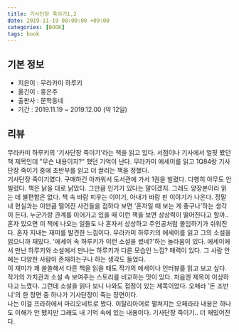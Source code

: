 ```yaml
---
title: 기사단장 죽이기1,2
date: 2019-11-19 00:00:00 +09:00
categories: [BOOK]
tags: book
---
```




## 기본 정보
- 지은이 : 무라카미 하루키
- 옮긴이 : 홍은주
- 출판사 : 문학동네
- 기간 : 2019.11.19 ~ 2019.12.00 (약 12일)

## 리뷰
무라카미 하루키의 '기사단장 죽이기'라는 책을 읽고 있다. 서점이나 기사에서 얼핏 봤던 책 제목인데 "무슨 내용이지?" 했던 기억이 난다. 무라카미 에세이를 읽고 1Q84랑 기사단장 죽이기 중에 초반부를 읽고 더 끌리는 책을 정했다.<br> 기사단장 죽이기였다. 구매하긴 아까워서 도서관에 가서 1권을 빌렸다. 다행히 아무도 안 빌렸다. 책은 낡을 대로 낡았다. 그만큼 인기가 있다는 말이겠지. 그래도 양장본이라 읽는 데 불편함은 없다.
책 속 바람 피우는 이야기, 아내가 바람 핀 이야기가 나온다. 정말 내 현실과는 이만큼 떨어진 사건들을 접하다 보면 '혼자일 때 보는 게 좋구나'하는 생각이 든다. 누군가랑 관계를 이어가고 있을 때 이런 책을 보면 상상력이 떨어진다고 할까..<br> 혼자 있으면 이 책에 나오는 일들도 나 혼자서 상상하고 주인공처럼 몰입하기가 쉬워진다. 혼자 지내는 재미를 발견한 느낌이다.
무라카미 하루키의 에세이를 읽고 그의 소설을 읽으니까 재밌다. '에세이 속 하루키가 이런 소설을 썼네?'하는 놀라움이 있다. 에세이에서 만난 하루키와 소설에서 만나는 하루키가 다른 모습인 느낌? 매력이 있다. 그 사람 안에는 다양한 사람이 존재하는구나 하는 생각도 들었다.<br> 이 재미가 꽤 쏠쏠해서 다른 책을 읽을 때도 작가의 에세이나 인터뷰를 읽고 보고 싶다. 작가의 가치관과 소설 속 보여주는 스토리를 비교하는 맛이 있다.
처음엔 제목이 이상하다고 느꼈다. 그런데 소설을 읽다 보니 나와도 접점이 있는 제목이었다. 오페라 '돈 조반니'의 한 장면 중 하나가 기사단장이 죽는 장면이다.<br> 나는 이걸 프라하에서 마리오네트로 봤다. 이탈리아어로 펼쳐지는 오페라라 내용은 하나도 이해가 안 됐지만 그래도 내 기억 속에 있는 내용이다. 기사단장 죽이기.. 더 재밌어진다.
